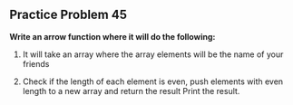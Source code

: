 
## Practice Problem 45

**Write an arrow function where it will do the following:**

1. It will take an array where the array elements will be the
name of your friends

2. Check if the length of each element is even, push elements
with even length to a new array and return the result
Print the result.